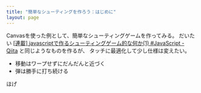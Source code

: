 ```yaml
---
title: "簡単なシューティングを作ろう：はじめに"
layout: page
---
```

Canvasを使った例として、簡単なシューティングゲームを作ってみる。
だいたい [[連載] javascriptで作るシューティングゲーム的な何か(1) #JavaScript - Qiita](https://qiita.com/doxas/items/9debec7e1f0c19bc8daa) と同じようなものを作るが、
タッチに最適化して少し仕様は変えたい。

- 移動はワープせずにだんだんと近づく
- 弾は勝手に打ち続ける

ほげ